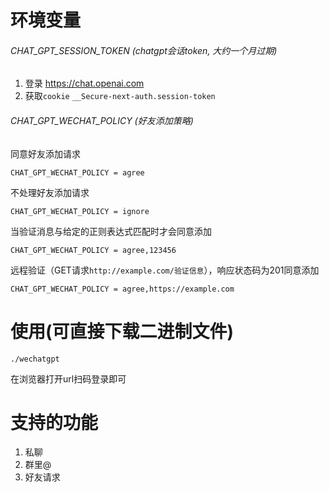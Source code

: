 # 环境变量
###### CHAT_GPT_SESSION_TOKEN (chatgpt会话token, 大约一个月过期)
1. 登录 https://chat.openai.com
2. 获取`cookie` `__Secure-next-auth.session-token`
###### CHAT_GPT_WECHAT_POLICY (好友添加策略)
同意好友添加请求
```
CHAT_GPT_WECHAT_POLICY = agree
```
不处理好友添加请求
```
CHAT_GPT_WECHAT_POLICY = ignore
```
当验证消息与给定的正则表达式匹配时才会同意添加
```
CHAT_GPT_WECHAT_POLICY = agree,123456
```
远程验证（GET请求`http://example.com/验证信息`），响应状态码为201同意添加
```
CHAT_GPT_WECHAT_POLICY = agree,https://example.com
```
# 使用(可直接下载二进制文件)
```
./wechatgpt
```
在浏览器打开url扫码登录即可
# 支持的功能
1. 私聊
2. 群里@
3. 好友请求
